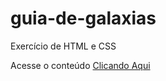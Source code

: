 # guia-de-galaxias

Exercício de HTML e CSS

Acesse o conteúdo <a href = "https://rickrafael.github.io/guia-de-galaxias/"> Clicando Aqui </a>
